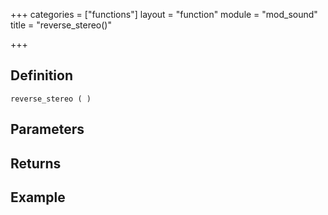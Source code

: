 +++
categories = ["functions"]
layout = "function"
module = "mod_sound"
title = "reverse_stereo()"

+++

## Definition

    reverse_stereo ( )

## Parameters

## Returns

## Example
